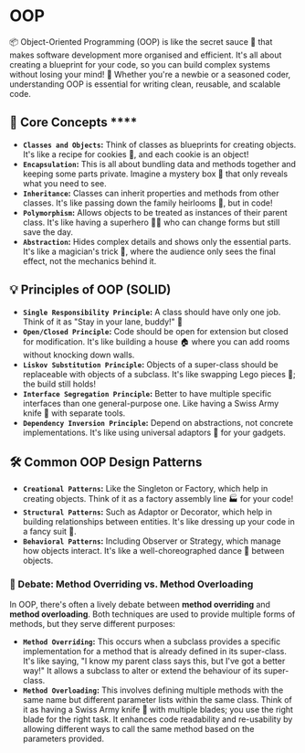 # OOP
📦 Object-Oriented Programming (OOP) is like the secret sauce 🍔 that makes software development more organised and efficient. It's all about creating a blueprint for your code, so you can build complex systems without losing your mind! 🧠 Whether you're a newbie or a seasoned coder, understanding OOP is essential for writing clean, reusable, and scalable code.
## 🧩 **Core** Concepts ****
- **`Classes and Objects`:** Think of classes as blueprints for creating objects. It's like a recipe for cookies 🍪, and each cookie is an object!
- **`Encapsulation`:** This is all about bundling data and methods together and keeping some parts private. Imagine a mystery box 🎁 that only reveals what you need to see.
- **`Inheritance`:** Classes can inherit properties and methods from other classes. It's like passing down the family heirlooms 👑, but in code!
- **`Polymorphism`:** Allows objects to be treated as instances of their parent class. It's like having a superhero 🦸‍♂️ who can change forms but still save the day.
- **`Abstraction`:** Hides complex details and shows only the essential parts. It's like a magician's trick 🎩, where the audience only sees the final effect, not the mechanics behind it.
## 💡 Principles of OOP (SOLID)
- **`Single Responsibility Principle`:** A class should have only one job. Think of it as "Stay in your lane, buddy!" 🚗
- **`Open/Closed Principle`:** Code should be open for extension but closed for modification. It's like building a house 🏠 where you can add rooms without knocking down walls.
- **`Liskov Substitution Principle`:** Objects of a super-class should be replaceable with objects of a subclass. It's like swapping Lego pieces 🧱; the build still holds!
- **`Interface Segregation Principle`:** Better to have multiple specific interfaces than one general-purpose one. Like having a Swiss Army knife 🔪 with separate tools.
- **`Dependency Inversion Principle`:** Depend on abstractions, not concrete implementations. It's like using universal adaptors 🔌 for your gadgets.
## 🛠️ Common OOP Design Patterns
- **`Creational Patterns`:** Like the Singleton or Factory, which help in creating objects. Think of it as a factory assembly line 🏭 for your code!
- **`Structural Patterns`:** Such as Adaptor or Decorator, which help in building relationships between entities. It's like dressing up your code in a fancy suit 👔.
- **`Behavioral Patterns`:** Including Observer or Strategy, which manage how objects interact. It's like a well-choreographed dance 💃 between objects.
### 🤔 Debate: Method Overriding vs. Method Overloading 
In OOP, there's often a lively debate between **method overriding** and **method overloading**. Both techniques are used to provide multiple forms of methods, but they serve different purposes:

- **`Method Overriding`:** This occurs when a subclass provides a specific implementation for a method that is already defined in its super-class. It's like saying, "I know my parent class says this, but I've got a better way!" It allows a subclass to alter or extend the behaviour of its super-class.
- **`Method Overloading`:** This involves defining multiple methods with the same name but different parameter lists within the same class. Think of it as having a Swiss Army knife 🔪 with multiple blades; you use the right blade for the right task. It enhances code readability and re-usability by allowing different ways to call the same method based on the parameters provided.
